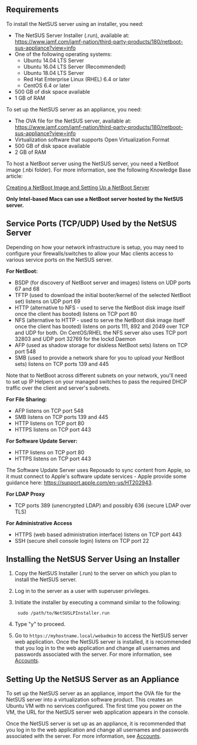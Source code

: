 ## Requirements

To install the NetSUS server using an installer, you need:

* The NetSUS Server Installer (.run), available at:
<https://www.jamf.com/jamf-nation/third-party-products/180/netboot-sus-appliance?view=info>
* One of the following operating systems:
	* Ubuntu 14.04 LTS Server
	* Ubuntu 16.04 LTS Server (Recommended)
	* Ubuntu 18.04 LTS Server
	* Red Hat Enterprise Linux (RHEL) 6.4 or later
	* CentOS 6.4 or later
* 500 GB of disk space available 
* 1 GB of RAM

To set up the NetSUS server as an appliance, you need:

* The OVA file for the NetSUS server, available at:
<https://www.jamf.com/jamf-nation/third-party-products/180/netboot-sus-appliance?view=info>
* Virtualization software that supports Open Virtualization Format 
* 500 GB of disk space available
* 2 GB of RAM

To host a NetBoot server using the NetSUS server, you need a NetBoot image (.nbi folder). For more information, see the following Knowledge Base article:

[Creating a NetBoot Image and Setting Up a NetBoot Server](https://www.jamf.com/jamf-nation/articles/307/creating-a-netboot-image-and-setting-up-a-netboot-server)

**Only Intel-based Macs can use a NetBoot server hosted by the NetSUS server.**

## Service Ports (TCP/UDP) Used by the NetSUS Server

Depending on how your network infrastructure is setup, you may need to configure your firewalls/switches to allow your Mac clients access to various service ports on the NetSUS server.

**For NetBoot:**

* BSDP (for discovery of NetBoot server and images) listens on UDP ports 67 and 68
* TFTP (used to download the initial booter/kernel of the selected NetBoot set) listens on UDP port 69
* HTTP (alternative to NFS - used to serve the NetBoot disk image itself once the client has booted) listens on TCP port 80
* NFS (alternative to HTTP - used to serve the NetBoot disk image itself once the client has booted) listens on ports 111, 892 and 2049 over TCP and UDP for both. On CentOS/RHEL the NFS server also uses TCP port 32803 and UDP port 32769 for the lockd Daemon
* AFP (used as shadow storage for diskless NetBoot sets) listens on TCP port 548
* SMB (used to provide a network share for you to upload your NetBoot sets) listens on TCP ports 139 and 445

Note that to NetBoot across different subnets on your network, you'll need to set up IP Helpers on your managed switches to pass the required DHCP traffic over the client and server's subnets.

**For File Sharing:**

* AFP listens on TCP port 548
* SMB listens on TCP ports 139 and 445
* HTTP listens on TCP port 80
* HTTPS listens on TCP port 443

**For Software Update Server:**

* HTTP listens on TCP port 80
* HTTPS listens on TCP port 443

The Software Update Server uses Reposado to sync content from Apple, so it must connect to Apple's software update services - Apple provide some guidance here: https://support.apple.com/en-us/HT202943.

**For LDAP Proxy**

* TCP ports 389 (unencrypted LDAP) and possibly 636 (secure LDAP over TLS)

**For Administrative Access**

* HTTPS (web based administration interface) listens on TCP port 443
* SSH (secure shell console login) listens on TCP port 22

## Installing the NetSUS Server Using an Installer
1. Copy the NetSUS Installer (.run) to the server on which you plan to install the NetSUS server.

2. Log in to the server as a user with superuser privileges.

3. Initiate the installer by executing a command similar to the following:

		sudo /path/to/NetSUSLPInstaller.run
	
4. Type "y" to proceed.

5. Go to `https://myhostname.local/webadmin` to access the NetSUS server web application. Once the NetSUS server is installed, it is recommended that you log in to the web application and change all usernames and passwords associated with the server. For more information, see [Accounts](accounts.md).

## Setting Up the NetSUS Server as an Appliance
To set up the NetSUS server as an appliance, import the OVA file for the NetSUS server into a virtualization software product. This creates an Ubuntu VM with no services configured. The first time you power on the VM, the URL for the NetSUS server web application appears in the console.

Once the NetSUS server is set up as an appliance, it is recommended that you log in to the web application and change all usernames and passwords associated with the server. For more information, see [Accounts](accounts.md).
